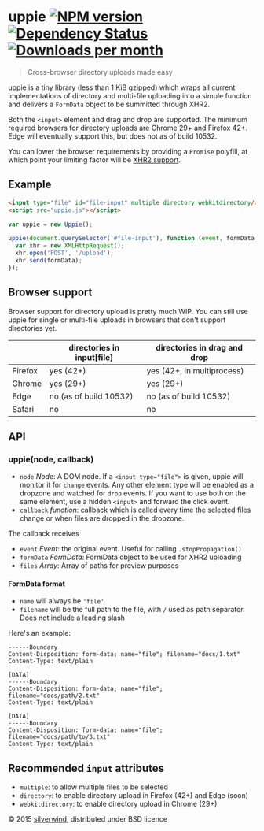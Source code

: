 # uppie [![NPM version](https://img.shields.io/npm/v/uppie.svg?style=flat)](https://www.npmjs.org/package/uppie) [![Dependency Status](http://img.shields.io/david/silverwind/uppie.svg?style=flat)](https://david-dm.org/silverwind/uppie) [![Downloads per month](http://img.shields.io/npm/dm/uppie.svg?style=flat)](https://www.npmjs.org/package/uppie)
> Cross-browser directory uploads made easy

uppie is a tiny library (less than 1 KiB gzipped) which wraps all current implementations of directory and multi-file uploading into a simple function and delivers a `FormData` object to be summitted through XHR2.

Both the `<input>` element and drag and drop are supported. The minimum required browsers for directory uploads are Chrome 29+ and Firefox 42+. Edge will eventually support this, but does not as of build 10532.

You can lower the browser requirements by providing a `Promise` polyfill, at which point your limiting factor will be [XHR2 support](http://caniuse.com/#feat=xhr2).

## Example
```html
<input type="file" id="file-input" multiple directory webkitdirectory/>
<script src="uppie.js"></script>
```
```js
var uppie = new Uppie();

uppie(document.querySelector('#file-input'), function (event, formData, files) {
  var xhr = new XMLHttpRequest();
  xhr.open('POST', '/upload');
  xhr.send(formData);
});
```

## Browser support

Browser support for directory upload is pretty much WIP. You can still use uppie for single or multi-file uploads in browsers that don't support directories yet.

|         | directories in input[file] | directories in drag and drop |
|---------|----------------------------|------------------------------|
| Firefox | yes (42+)                  | yes (42+, in multiprocess)   |
| Chrome  | yes (29+)                  | yes (29+)                    |
| Edge    | no (as of build 10532)     | no (as of build 10532)       |
| Safari  | no                         | no                           |


## API
### uppie(node, callback)
- `node` *Node*: A DOM node. If a `<input type="file">` is given, uppie will monitor it for `change` events. Any other element type will be enabled as a dropzone and watched for `drop` events. If you want to use both on the same element, use a hidden `<input>` and forward the click event.
- `callback` *function*: callback which is called every time the selected files change or when files are dropped in the dropzone.

The callback receives

- `event` *Event*: the original event. Useful for calling `.stopPropagation()`
- `formData` *FormData*: FormData object to be used for XHR2 uploading
- `files` *Array*: Array of paths for preview purposes

#### FormData format

- `name` will always be `'file'`
- `filename` will be the full path to the file, with `/` used as path separator. Does not include a leading slash

Here's an example:
```
------Boundary
Content-Disposition: form-data; name="file"; filename="docs/1.txt"
Content-Type: text/plain

[DATA]
------Boundary
Content-Disposition: form-data; name="file"; filename="docs/path/2.txt"
Content-Type: text/plain

[DATA]
------Boundary
Content-Disposition: form-data; name="file"; filename="docs/path/to/3.txt"
Content-Type: text/plain
```

## Recommended `input` attributes

- `multiple`: to allow multiple files to be selected
- `directory`: to enable directory upload in Firefox (42+) and Edge (soon)
- `webkitdirectory`: to enable directory upload in Chrome (29+)

© 2015 [silverwind](https://github.com/silverwind), distributed under BSD licence
